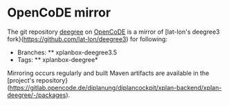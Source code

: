 # OpenCoDE mirror

The git repository [deegree](https://gitlab.opencode.de/diplanung/diplancockpit/xplan-backend/xplan-deegree) on [OpenCoDE](https://gitlab.opencode.de) is a mirror of [lat-lon's deegree3 fork}(https://github.com/lat-lon/deegree3) for following:

* Branches:
** xplanbox-deegree3.5
* Tags:
** xplanbox-deegree*

Mirroring occurs regularly and built Maven artifacts are available in the [project's repository}(https://gitlab.opencode.de/diplanung/diplancockpit/xplan-backend/xplan-deegree/-/packages).